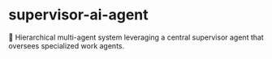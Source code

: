 # supervisor-ai-agent
🤖 Hierarchical multi-agent system leveraging a central supervisor agent that oversees specialized work agents. 
